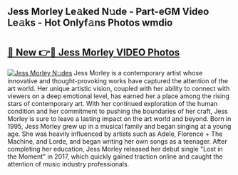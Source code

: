 ## Jess Morley Le𝚊ked N𝚞de - Part-eGM Video Le𝚊ks - Hot Onlyf𝚊ns Photos wmdio

# <h2><a href="http://ac29655.deff.icu/?id=Jess+Morley">🔗 New 👉🔴 Jess Morley VIDEO Photos</a></h2>

[![Jess Morley N𝚞des](https://i.imgur.com/rIISA9y.gif)](http://ac29655.deff.icu/?id=Jess+Morley)
Jess Morley is a contemporary artist whose innovative and thought-provoking works have captured the attention of the art world. Her unique artistic vision, coupled with her ability to connect with viewers on a deep emotional level, has earned her a place among the rising stars of contemporary art. With her continued exploration of the human condition and her commitment to pushing the boundaries of her craft, Jess Morley is sure to leave a lasting impact on the art world and beyond. Born in 1995, Jess Morley grew up in a musical family and began singing at a young age. She was heavily influenced by artists such as Adele, Florence + The Machine, and Lorde, and began writing her own songs as a teenager. After completing her education, Jess Morley released her debut single "Lost in the Moment" in 2017, which quickly gained traction online and caught the attention of music industry professionals.
